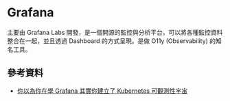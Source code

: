 # Grafana

主要由 Grafana Labs 開發，是一個開源的監控與分析平台，可以將各種監控資料整合在一起，並且透過 Dashboard 的方式呈現。是做 O11y (Observability) 的知名工具。

## 參考資料

- [你以為你在學 Grafana 其實你建立了 Kubernetes 可觀測性宇宙](https://ithelp.ithome.com.tw/users/20149562/ironman/6674)
